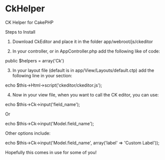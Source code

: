 CkHelper
========

CK Helper for CakePHP

Steps to Install

1) Download CkEditor and place it in the folder
app/webroot/js/ckeditor

2) In your controller, or in AppController.php add the following like of code:

public $helpers = array('Ck')

3) In your layout file (default is in app/View/Layouts/default.ctp) add the following line in your <head> section:

echo $this->Html->script('ckeditor/ckeditor.js');

4) Now in your view file, when you want to call the CK editor, you can use:

echo $this->Ck->input('field_name');

Or

echo $this->Ck->input('Model.field_name');

Other options include:

echo $this->Ck->input('Model.field_name', array('label' => 'Custom Label'));

Hopefully this comes in use for some of you!
